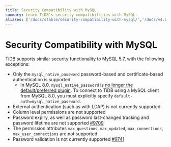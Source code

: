 ```yaml
---
title: Security Compatibility with MySQL
summary: Learn TiDB's security compatibilities with MySQL.
aliases: ['/docs/stable/security-compatibility-with-mysql/','/docs/v4.0/security-compatibility-with-mysql/','/docs/stable/reference/security/compatibility/']
---
```


# Security Compatibility with MySQL

TiDB supports similar security functionality to MySQL 5.7, with the following exceptions:

- Only the `mysql_native_password` password-based and certificate-based authentication is supported
    - In MySQL 8.0, `mysql_native_password` is [no longer the default/preferred plugin](https://dev.mysql.com/doc/refman/8.0/en/upgrading-from-previous-series.html#upgrade-caching-sha2-password). To connect to TiDB using a MySQL client from MySQL 8.0, you must explicitly specify `default-auth=mysql_native_password`.
- External authentication (such as with LDAP) is not currently supported
- Column level permissions are not supported
- Password expiry, as well as password last-changed tracking and password lifetime are not supported [#9709](https://github.com/pingcap/tidb/issues/9709)
- The permission attributes `max_questions`, `max_updated`, `max_connections`, `max_user_connections` are not supported
- Password validation is not currently supported [#9741](https://github.com/pingcap/tidb/issues/9741)
